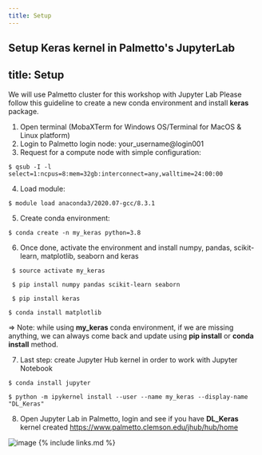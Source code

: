 ```yaml
---
title: Setup
---
```

Setup Keras kernel in Palmetto's JupyterLab
---
title: Setup
---
We will use Palmetto cluster for this workshop with Jupyter Lab
Please follow this guideline to create a new conda environment and install **keras** package.
1. Open terminal (MobaXTerm for Windows OS/Terminal for MacOS & Linux platform)
2. Login to Palmetto login node: your_username@login001
3. Request for a compute node with simple configuration:

`$ qsub -I -l select=1:ncpus=8:mem=32gb:interconnect=any,walltime=24:00:00`

4. Load module:

`$ module load anaconda3/2020.07-gcc/8.3.1`

5. Create conda environment:

`$ conda create -n my_keras python=3.8`

6. Once done, activate the environment and install numpy, pandas, scikit-learn, matplotlib, seaborn and keras

` $ source activate my_keras`

` $ pip install numpy pandas scikit-learn seaborn`

` $ pip install keras`

` $ conda install matplotlib `

=> Note: while using **my_keras** conda environment, if we are missing anything, we can always come back and update using **pip install**
or **conda install** method.

7. Last step: create Jupyter Hub kernel in order to work with Jupyter Notebook

`$ conda install jupyter`

`$ python -m ipykernel install --user --name my_keras --display-name "DL_Keras"`

8. Open Jupyter Lab in Palmetto, login and see if you have **DL_Keras** kernel created
https://www.palmetto.clemson.edu/jhub/hub/home

![image](https://user-images.githubusercontent.com/43855029/117865975-9159fe80-b264-11eb-94e7-bcbf17f1e55c.png)
{% include links.md %}
